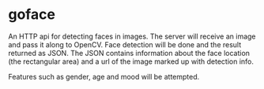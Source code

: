 goface
======

An HTTP api for detecting faces in images. The server 
will receive an image and pass it along to OpenCV. Face detection
will be done and the result returned as JSON. The JSON contains
information about the face location (the rectangular area) and a
url of the image marked up with detection info.

Features such as gender, age and mood will be attempted.


